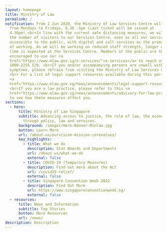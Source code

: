 ```yaml
---
layout: homepage
title: Ministry of Law
permalink: /
notification: From 2 Jun 2020, the Ministry of Law Services Centre will operate
  from Mondays to Fridays, 8.30 -5pm (Last ticket will be issued at
  4.30pm).<br>In line with the current safe distancing measures, we will limit
  the number of visitors to our Services Centre, even as all our services remain
  accessible to the public, with digital and call services as the primary modes
  of working. As we will be working on reduced staff strength, longer waiting
  time is expected at the Services Centre. Members of the public are therefore
  encouraged to use our <a
  href="https://www.mlaw.gov.sg/e-services/">e-services</a> to reach us or call
  1800-2255 529. <br>If you and/or accompanying persons are unwell with flu-like
  symptoms, please refrain from visiting the Ministry of Law Services Centre.
  <br> For a list of legal support resources available during this period, click
  <a
  href="https://www.mlaw.gov.sg/news/announcements/legal-support-resources-available-to-members-of-the-public">here</a>.
  <br>If you are a law practice, please refer to this <a
  href="https://www.mlaw.gov.sg/news/announcements/advisory-for-law-practices-on-elevated-safe-distancing-measures">advisory</a>
  to see how these measures affect you.
sections:
  - hero:
      title: Ministry of Law Singapore
      subtitle: Advancing access to justice, the rule of law, the economy and society
        through policy, law and services.
      background: /images/Hero-Banner-Minlaw.jpg
      button: Learn More
      url: /about-us/ourvision-mission-corevalues/
      key_highlights:
        - title: What we do
          description: Stat Boards and Departments
          url: /about-us/what-we-do
          external: false
        - title: COVID-19 (Temporary Measures)
          description: Find out more about the Act
          url: /covid19-relief/
          external: false
        - title: Singapore Convention Week 2022
          description: Find Out More
          url: https://www.singaporeconventionweek.sg/
          external: false
  - resources:
      title: News and Information
      subtitle: Top Stories
      button: More Resources
      url: /news/
description: Description
---
```

